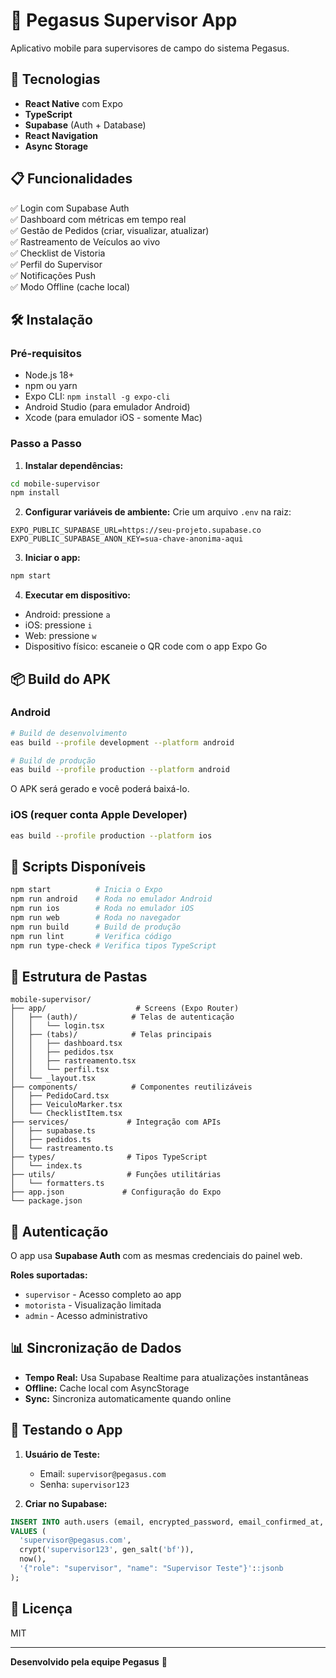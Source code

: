 # 📱 Pegasus Supervisor App

Aplicativo mobile para supervisores de campo do sistema Pegasus.

## 🚀 Tecnologias

- **React Native** com Expo
- **TypeScript**
- **Supabase** (Auth + Database)
- **React Navigation**
- **Async Storage**

## 📋 Funcionalidades

✅ Login com Supabase Auth  
✅ Dashboard com métricas em tempo real  
✅ Gestão de Pedidos (criar, visualizar, atualizar)  
✅ Rastreamento de Veículos ao vivo  
✅ Checklist de Vistoria  
✅ Perfil do Supervisor  
✅ Notificações Push  
✅ Modo Offline (cache local)  

## 🛠️ Instalação

### Pré-requisitos

- Node.js 18+
- npm ou yarn
- Expo CLI: `npm install -g expo-cli`
- Android Studio (para emulador Android)
- Xcode (para emulador iOS - somente Mac)

### Passo a Passo

1. **Instalar dependências:**
```bash
cd mobile-supervisor
npm install
```

2. **Configurar variáveis de ambiente:**
Crie um arquivo `.env` na raiz:
```env
EXPO_PUBLIC_SUPABASE_URL=https://seu-projeto.supabase.co
EXPO_PUBLIC_SUPABASE_ANON_KEY=sua-chave-anonima-aqui
```

3. **Iniciar o app:**
```bash
npm start
```

4. **Executar em dispositivo:**
- Android: pressione `a`
- iOS: pressione `i`
- Web: pressione `w`
- Dispositivo físico: escaneie o QR code com o app Expo Go

## 📦 Build do APK

### Android

```bash
# Build de desenvolvimento
eas build --profile development --platform android

# Build de produção
eas build --profile production --platform android
```

O APK será gerado e você poderá baixá-lo.

### iOS (requer conta Apple Developer)

```bash
eas build --profile production --platform ios
```

## 🔧 Scripts Disponíveis

```bash
npm start          # Inicia o Expo
npm run android    # Roda no emulador Android
npm run ios        # Roda no emulador iOS
npm run web        # Roda no navegador
npm run build      # Build de produção
npm run lint       # Verifica código
npm run type-check # Verifica tipos TypeScript
```

## 📱 Estrutura de Pastas

```
mobile-supervisor/
├── app/                    # Screens (Expo Router)
│   ├── (auth)/            # Telas de autenticação
│   │   └── login.tsx
│   ├── (tabs)/            # Telas principais
│   │   ├── dashboard.tsx
│   │   ├── pedidos.tsx
│   │   ├── rastreamento.tsx
│   │   └── perfil.tsx
│   └── _layout.tsx
├── components/            # Componentes reutilizáveis
│   ├── PedidoCard.tsx
│   ├── VeiculoMarker.tsx
│   └── ChecklistItem.tsx
├── services/             # Integração com APIs
│   ├── supabase.ts
│   ├── pedidos.ts
│   └── rastreamento.ts
├── types/                # Tipos TypeScript
│   └── index.ts
├── utils/                # Funções utilitárias
│   └── formatters.ts
├── app.json             # Configuração do Expo
└── package.json
```

## 🔐 Autenticação

O app usa **Supabase Auth** com as mesmas credenciais do painel web.

**Roles suportadas:**
- `supervisor` - Acesso completo ao app
- `motorista` - Visualização limitada
- `admin` - Acesso administrativo

## 📊 Sincronização de Dados

- **Tempo Real:** Usa Supabase Realtime para atualizações instantâneas
- **Offline:** Cache local com AsyncStorage
- **Sync:** Sincroniza automaticamente quando online

## 🧪 Testando o App

1. **Usuário de Teste:**
   - Email: `supervisor@pegasus.com`
   - Senha: `supervisor123`

2. **Criar no Supabase:**
```sql
INSERT INTO auth.users (email, encrypted_password, email_confirmed_at, user_metadata)
VALUES (
  'supervisor@pegasus.com',
  crypt('supervisor123', gen_salt('bf')),
  now(),
  '{"role": "supervisor", "name": "Supervisor Teste"}'::jsonb
);
```

## 📄 Licença

MIT

---

**Desenvolvido pela equipe Pegasus** 🚀

